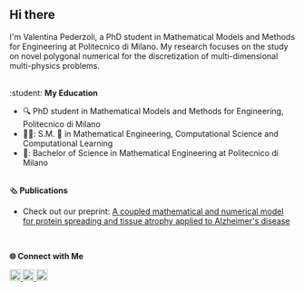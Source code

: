 ## Hi there
I'm Valentina Pederzoli, a PhD student in Mathematical Models and Methods for Engineering at Politecnico di Milano. My research focuses on the study on novel polygonal numerical for the discretization of multi-dimensional multi-physics problems.

<br />
:student: <b> My Education </b>

- 🔍 PhD student in Mathematical Models and Methods for Engineering, Politecnico di Milano
- ⁠👩‍🎓: S.M. 👑 in Mathematical Engineering, Computational Science and Computational Learning
- 👧: Bachelor of Science in Mathematical Engineering at Politecnico di Milano

<br />
🗞️<b> Publications </b> 

- Check out our preprint: [A coupled mathematical and numerical model for protein spreading and tissue atrophy applied to Alzheimer's disease](https://doi.org/10.48550/arXiv.2412.19661)
<br />


<b>🌐 Connect with Me <b>

<p align>
  <a href="www.linkedin.com/in/valentina-pederzoli" target="_blank">
    <img src="https://img.shields.io/badge/-LinkedIn-blue?style=flat&logo=Linkedin&logoColor=white" height="20">
  </a>
  <a href="https://www.researchgate.net/profile/Valentina-Pederzoli-2?ev=prf_overview" target="_blank">
    <img src="https://img.shields.io/badge/-ResearchGate-00CCBB?style=flat&logo=ResearchGate&logoColor=white" height="20">
  </a>
  <a href="mailto:valentina.pederzoli99@gmail.com" target="_blank">
    <img src="https://img.shields.io/badge/Gmail-D14836?style=for-the-badge&logo=gmail&logoColor=white" height="20">
  </a>
</p>
